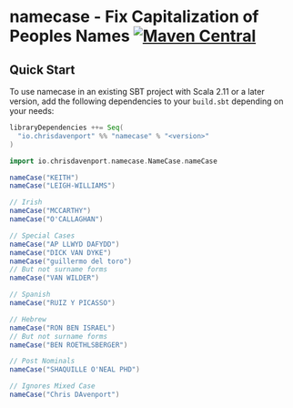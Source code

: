# namecase - Fix Capitalization of Peoples Names [![Maven Central](https://maven-badges.herokuapp.com/maven-central/io.chrisdavenport/namecase_2.13/badge.svg)](https://maven-badges.herokuapp.com/maven-central/io.chrisdavenport/namecase_2.13)
## Quick Start

To use namecase in an existing SBT project with Scala 2.11 or a later version, add the following dependencies to your
`build.sbt` depending on your needs:

```scala
libraryDependencies ++= Seq(
  "io.chrisdavenport" %% "namecase" % "<version>"
)
```

```scala mdoc
import io.chrisdavenport.namecase.NameCase.nameCase

nameCase("KEITH")
nameCase("LEIGH-WILLIAMS")

// Irish
nameCase("MCCARTHY")
nameCase("O'CALLAGHAN")

// Special Cases
nameCase("AP LLWYD DAFYDD")
nameCase("DICK VAN DYKE")
nameCase("guillermo del toro")
// But not surname forms
nameCase("VAN WILDER")

// Spanish
nameCase("RUIZ Y PICASSO")

// Hebrew
nameCase("RON BEN ISRAEL")
// But not surname forms
nameCase("BEN ROETHLSBERGER")

// Post Nominals
nameCase("SHAQUILLE O'NEAL PHD")

// Ignores Mixed Case
nameCase("Chris DAvenport")
```
